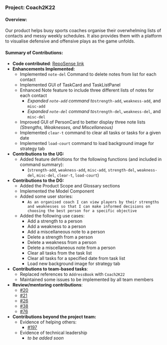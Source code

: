 ### Project: Coach2K22

#### Overview:
Our product helps busy sports coaches organise their overwhelming lists of contacts and messy weekly
schedules. It also provides them with a platform to visualise defensive and offensive plays as the game unfolds.

#### Summary of Contributions:

* **Code contributed**: [RepoSense link](
https://nus-cs2103-ay2122s2.github.io/tp-dashboard/?search=aalghrairy&breakdown=true)
* **Enhancements Implemented:**
  * Implemented `note-del` Command to delete notes from list for each contact
  * Implemented GUI of TaskCard and TaskListPanel
  * Enhanced Note feature to include three different lists of notes for each contact
    * _Expanded `note-add` command to_`strength-add`, `weakness-add`, and `misc-add`
    * _Expanded `note-del` command to_`strength-del`, `weakness-del`, and `misc-del`
  * Improved GUI of PersonCard to better display three note lists _(Strengths, Weaknesses, and Miscellaneous)_
  * Implemented `clear-t` command to clear all tasks or tasks for a given date
  * Implemented `load-court` command to load background image for strategy tab
* **Contributions to the UG:**
  * Added feature definitions for the following functions (and included in command summary):
    * (`strength-add`, `weakness-add`, `misc-add`, `strength-del`, `weakness-del`, `misc-del`, `clear-t`, `load-court`)
* **Contributions to the DG:**
  * Added the Product Scope and Glossary sections
  * Implemented the Model Component
  * Added some user stories:
    * `As an organised coach I can view players by their strengths and weaknesses so that I can make informed decisions on choosing the best person for a specific objective`
  * Added the following use cases:
    * Add a strength to a person
    * Add a weakness to a person
    * Add a miscellaneous note to a person
    * Delete a strength from a person
    * Delete a weakness from a person
    * Delete a miscellaneous note from a person
    * Clear all tasks from the task list
    * Clear all tasks for a specified date from task list
    * Load new background image for strategy tab
* **Contributions to team-based tasks**:
  * Replaced references to `AddressBook` with `Coach2K22`
  * Maintained some issues to be implemented by all team members
* **Review/mentoring contributions**:
  * [#20](https://github.com/AY2122S2-CS2103T-W14-2/tp/pull/20)
  * [#21](https://github.com/AY2122S2-CS2103T-W14-2/tp/pull/21)
  * [#26](https://github.com/AY2122S2-CS2103T-W14-2/tp/pull/26)
  * [#38](https://github.com/AY2122S2-CS2103T-W14-2/tp/pull/38)
  * [#76](https://github.com/AY2122S2-CS2103T-W14-2/tp/pull/76)
* **Contributions beyond the project team:**
  * Evidence of helping others:
    * [#197](https://github.com/nus-cs2103-AY2122S2/forum/issues/197#event-6270770965)
  * Evidence of technical leadership
    * _to be added soon_
